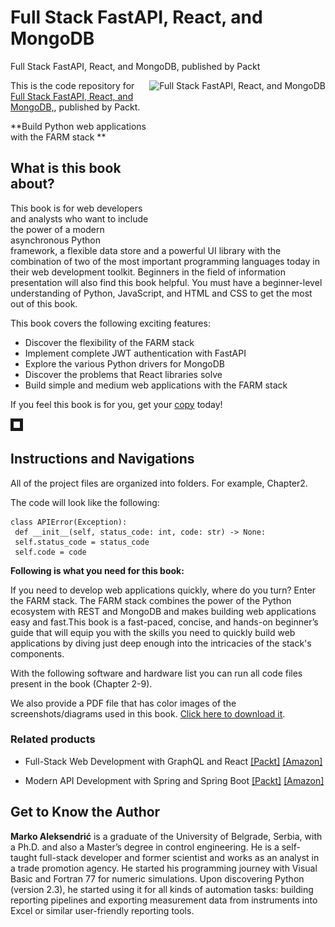 # Full Stack FastAPI, React, and MongoDB	
Full Stack FastAPI, React, and MongoDB, published by Packt

<a href="https://www.packtpub.com/product/full-stack-fastAPI-react-and-mongoDB/9781803231822"><img src="https://static.packt-cdn.com/products/9781803231822/cover/smaller" alt="Full Stack FastAPI, React, and MongoDB" height="256px" align="right"></a>

This is the code repository for [Full Stack FastAPI, React, and MongoDB,](https://www.packtpub.com/product/full-stack-fastAPI-react-and-mongoDB/9781803231822), published by Packt.

**Build Python web applications with the FARM stack	**

## What is this book about?

This book is for web developers and analysts who want to include the power of a modern asynchronous Python framework, a flexible data store and a powerful UI library with the combination of two of the most important programming languages today in their web development toolkit. Beginners in the field of information presentation will also find this book helpful. You must have a beginner-level understanding of Python, JavaScript, and HTML and CSS to get the most out of this book.	

This book covers the following exciting features:

* Discover the flexibility of the FARM stack
* Implement complete JWT authentication with FastAPI
* Explore the various Python drivers for MongoDB
* Discover the problems that React libraries solve
* Build simple and medium web applications with the FARM stack

If you feel this book is for you, get your [copy](https://www.amazon.com/dp/1803231823) today!

<a href="https://www.packtpub.com/?utm_source=github&utm_medium=banner&utm_campaign=GitHubBanner"><img src="https://raw.githubusercontent.com/PacktPublishing/GitHub/master/GitHub.png" 
alt="https://www.packtpub.com/" border="5" /></a>


## Instructions and Navigations
All of the project files are organized into folders. For example, Chapter2.

The code will look like the following:

```
class APIError(Exception):
 def __init__(self, status_code: int, code: str) -> None:
 self.status_code = status_code
 self.code = code
```

**Following is what you need for this book:**

If you need to develop web applications quickly, where do you turn? Enter the FARM stack. The FARM stack combines the power of the Python ecosystem with REST and MongoDB and makes building web applications easy and fast.This book is a fast-paced, concise, and hands-on beginner’s guide that will equip you with the skills you need to quickly build web applications by diving just deep enough into the intricacies of the stack's components.

With the following software and hardware list you can run all code files present in the book (Chapter 2-9).

We also provide a PDF file that has color images of the screenshots/diagrams used in this book. [Click here to download it](https://packt.link/18OWu).


### Related products <Other books you may enjoy>
* Full-Stack Web Development with GraphQL and React [[Packt]](https://www.packtpub.com/product/full-stack-web-development-with-graphql-and-react-second-edition/9781801077880) [[Amazon]](https://www.amazon.com/Full-Stack-Web-Development-GraphQL-React/dp/1801077886)

* Modern API Development with Spring and Spring Boot [[Packt]](https://www.packtpub.com/product/modern-api-development-with-spring-and-spring-boot/9781800562479) [[Amazon]](https://www.amazon.com/Modern-API-Development-Spring-Boot/dp/1800562470)

## Get to Know the Author
**Marko Aleksendrić** is a graduate of the University of Belgrade, Serbia, with a Ph.D. and also a Master’s degree in control engineering. He is a self-taught full-stack developer and former scientist and works as an analyst in a trade promotion agency. He started his programming journey with Visual Basic and Fortran 77 for numeric simulations. Upon discovering Python (version 2.3), he started using it for all kinds of automation tasks: building reporting pipelines and exporting measurement data from instruments into Excel or similar user-friendly reporting tools.	
